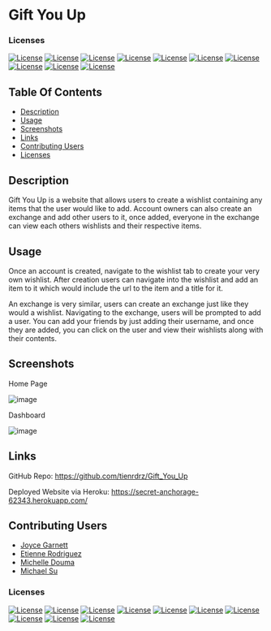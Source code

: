 # Gift You Up

### Licenses
[![License](https://img.shields.io/badge/License-Express-orange.svg)](https://opensource.org/licenses/Express)
[![License](https://img.shields.io/badge/License-Sequelize-green.svg)](https://opensource.org/licenses/Sequelize)
[![License](https://img.shields.io/badge/License-mysql12-blue.svg)](https://opensource.org/licenses/mysql12)
[![License](https://img.shields.io/badge/License-dotenv-blue.svg)](https://opensource.org/licenses/dotenv)
[![License](https://img.shields.io/badge/License-bcrypt-red.svg)](https://opensource.org/licenses/bcrypt)
[![License](https://img.shields.io/badge/License-bluebird-blue.svg)](https://opensource.org/licenses/bluebird)
[![License](https://img.shields.io/badge/License-nodemon-green.svg)](https://opensource.org/licenses/nodemon)
[![License](https://img.shields.io/badge/License-express_handlebars-yellow.svg)](https://opensource.org/licenses/express_handlebars)
[![License](https://img.shields.io/badge/License-express_session-red.svg)](https://opensource.org/licenses/express_session)
[![License](https://img.shields.io/badge/License-connect_session_sequelize-orange.svg)](https://opensource.org/licenses/connect_session_sequelize)

## Table Of Contents

- [Description](#description)
- [Usage](#usage)
- [Screenshots](#screenshots)
- [Links](#links)
- [Contributing Users](#Contributing-Users)
- [Licenses](#licenses)

## Description

Gift You Up is a website that allows users to create a wishlist containing any items that the user would like to add. Account owners can also create an exchange and add other users to it, once added, everyone in the exchange can view each others wishlists and their respective items.

## Usage

Once an account is created, navigate to the wishlist tab to create your very own wishlist. After creation users can navigate into the wishlist and add an item to it which would include the url to the item and a title for it.

An exchange is very similar, users can create an exchange just like they would a wishlist. Navigating to the exchange, users will be prompted to add a user. You can add your friends by just adding their username, and once they are added, you can click on the user and view their wishlists along with their contents. 

## Screenshots 

Home Page

![image](https://user-images.githubusercontent.com/100370557/185267809-598686ee-f8c2-42f1-b377-a23cad5d238e.png)

Dashboard

![image](https://user-images.githubusercontent.com/100370557/185267725-e01554ca-0ec7-48dd-8fc6-b5c5f8e35228.png)

## Links

GitHub Repo: https://github.com/tienrdrz/Gift_You_Up

Deployed Website via Heroku: https://secret-anchorage-62343.herokuapp.com/

## Contributing Users

- [Joyce Garnett](https://github.com/jcgcristel)
- [Etienne Rodriguez](https://github.com/tienrdrz)
- [Michelle Douma](https://github.com/Amuodmi)
- [Michael Su](https://github.com/MyCodeSu)

### Licenses
[![License](https://img.shields.io/badge/License-Express-orange.svg)](https://opensource.org/licenses/Express)
[![License](https://img.shields.io/badge/License-Sequelize-green.svg)](https://opensource.org/licenses/Sequelize)
[![License](https://img.shields.io/badge/License-mysql12-blue.svg)](https://opensource.org/licenses/mysql12)
[![License](https://img.shields.io/badge/License-dotenv-blue.svg)](https://opensource.org/licenses/dotenv)
[![License](https://img.shields.io/badge/License-bcrypt-red.svg)](https://opensource.org/licenses/bcrypt)
[![License](https://img.shields.io/badge/License-bluebird-blue.svg)](https://opensource.org/licenses/bluebird)
[![License](https://img.shields.io/badge/License-nodemon-green.svg)](https://opensource.org/licenses/nodemon)
[![License](https://img.shields.io/badge/License-express_handlebars-yellow.svg)](https://opensource.org/licenses/express_handlebars)
[![License](https://img.shields.io/badge/License-express_session-red.svg)](https://opensource.org/licenses/express_session)
[![License](https://img.shields.io/badge/License-connect_session_sequelize-orange.svg)](https://opensource.org/licenses/connect_session_sequelize)

